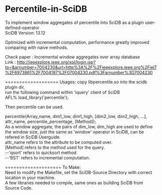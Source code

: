 Percentile-in-SciDB
===================

To implement  window aggregates of percentile into SciDB as a plugin user-defined-operator                                  
SciDB Version: 13.12

Optimized with incremental computation, performance greatly improved comparing with naive methods.

Check paper : Incremental window aggregates over array database                                                             
Link        : http://ieeexplore.ieee.org/xpl/login.jsp?tp=&arnumber=7004230&url=http%3A%2F%2Fieeexplore.ieee.org%2Fiel7%2F6973861%2F7004197%2F07004230.pdf%3Farnumber%3D7004230

===================
Usages:
copy libpercentile.so into the scidb plugin dir,                                                                             
run the following command within 'iquery' client of SciDB                                                                     
AFL% load_library('percentile');
                                                                                                                  
Then percentile can be used.                                                                                                                                                                                                                                          

percentile(Array_name, dim1_low, dim1_high, [dim2_low, dim2_high, ...], attr_name, percentile_percentage, [Method]);            
  As a window aggregate, the pairs of dim_low, dim_high are used to define the window size, just the same as 'window' operator   in SciDB, can be refered in SciDB Userguide.                                                                                          
  attr_name refers to the attribute to be computed over.                                                                        
  [Method] refers to the method used for the query.                                                                           
  --'qsort' refers to quicksort method                                                                                        
  --'BST' refers to incremental computation.



====================
To Make:                                                                                                                        
Need to modify the Makefile, set the SciDB-Source Directory with correct location in your machine.                          
A few libraries needed to compile, same ones as building SciDB from Source Code.
